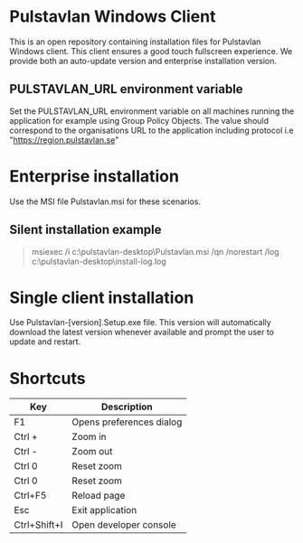 # Pulstavlan Windows Client
This is an open repository containing installation files for Pulstavlan Windows client. This client ensures a good touch fullscreen experience.
We provide both an auto-update version and enterprise installation version.

## PULSTAVLAN_URL environment variable
Set the PULSTAVLAN_URL environment variable on all machines running the application for example using Group Policy Objects.
The value should correspond to the organisations URL to the application including protocol i.e "https://region.pulstavlan.se"

# Enterprise installation

Use the MSI file Pulstavlan.msi for these scenarios.

## Silent installation example
> msiexec /i c:\pulstavlan-desktop\Pulstavlan.msi /qn /norestart /log c:\pulstavlan-desktop\install-log.log

# Single client installation
Use Pulstavlan-[version].Setup.exe file.
This version will automatically download the latest version whenever available and prompt the user to update and restart.

# Shortcuts

| Key          | Description              |
| ------------ | ------------------------ |
| F1           | Opens preferences dialog |
| Ctrl +       | Zoom in                  |
| Ctrl -       | Zoom out                 |
| Ctrl 0       | Reset zoom               |
| Ctrl 0       | Reset zoom               |
| Ctrl+F5      | Reload page              |
| Esc          | Exit application         |
| Ctrl+Shift+I | Open developer console   |

